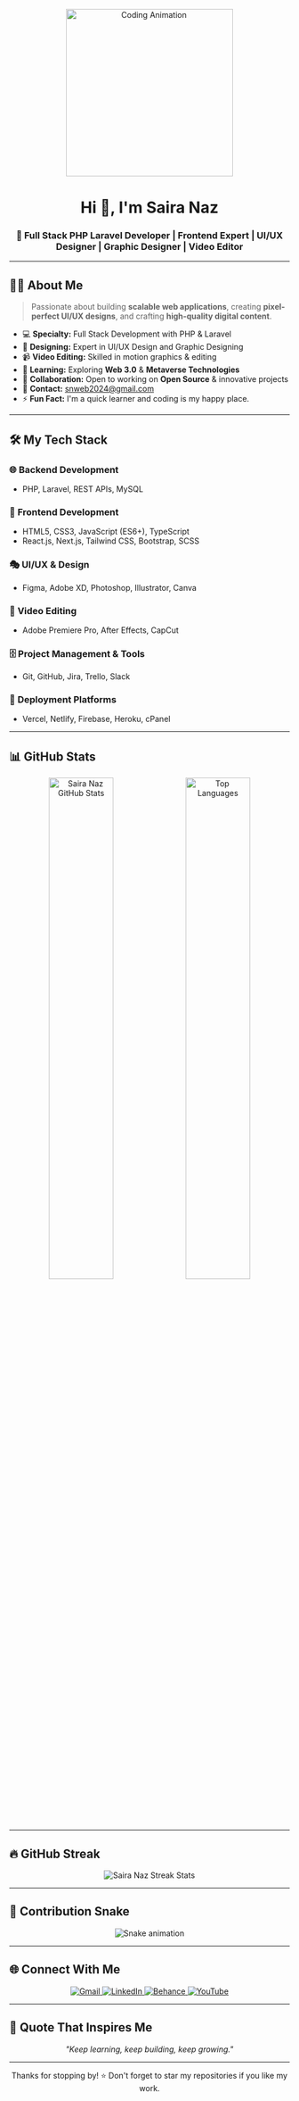 <!-- Banner -->
<p align="center">
  <img src="https://media.giphy.com/media/v1.Y2lkPTc5MGI3NjExYm0wdzVjcXd2Y3dlOXU0Y3d0dnFhYnE0ZnlpaGlrbmd2eGp5N25wMSZlcD12MV9naWZzX3NlYXJjaCZjdD1n/ln7z2eWkii5tW/giphy.gif" width="300" alt="Coding Animation">
</p>

<h1 align="center">Hi 👋, I'm Saira Naz</h1>
<h3 align="center">🚀 Full Stack PHP Laravel Developer | Frontend Expert | UI/UX Designer | Graphic Designer | Video Editor</h3>

---

## 🧑‍💻 About Me
> Passionate about building **scalable web applications**, creating **pixel-perfect UI/UX designs**, and crafting **high-quality digital content**.


- 💻 **Specialty:** Full Stack Development with PHP & Laravel  
- 🎨 **Designing:** Expert in UI/UX Design and Graphic Designing  
- 📹 **Video Editing:** Skilled in motion graphics & editing  
- 🌱 **Learning:** Exploring **Web 3.0** & **Metaverse Technologies**  
- 🤝 **Collaboration:** Open to working on **Open Source** & innovative projects  
- 📧 **Contact:** [snweb2024@gmail.com](mailto:snweb2024@gmail.com)  
- ⚡ **Fun Fact:** I'm a quick learner and coding is my happy place.  

---

## 🛠️ My Tech Stack

### 🌐 **Backend Development**
- PHP, Laravel, REST APIs, MySQL

### 🎨 **Frontend Development**
- HTML5, CSS3, JavaScript (ES6+), TypeScript  
- React.js, Next.js, Tailwind CSS, Bootstrap, SCSS

### 🎭 **UI/UX & Design**
- Figma, Adobe XD, Photoshop, Illustrator, Canva

### 🎥 **Video Editing**
- Adobe Premiere Pro, After Effects, CapCut

### 🗄️ **Project Management & Tools**
- Git, GitHub, Jira, Trello, Slack

### 🚀 **Deployment Platforms**
- Vercel, Netlify, Firebase, Heroku, cPanel

---

## 📊 GitHub Stats
<p align="center">
  <img src="https://github-readme-stats.vercel.app/api?username=sngraphics12&show_icons=true&theme=radical" alt="Saira Naz GitHub Stats" width="48%" />
  <img src="https://github-readme-stats.vercel.app/api/top-langs/?username=sngraphics12&layout=compact&theme=radical" alt="Top Languages" width="48%" />
</p>

---

## 🔥 GitHub Streak
<p align="center">
  <img src="https://streak-stats.demolab.com/?user=sngraphics12&theme=radical" alt="Saira Naz Streak Stats" />
</p>

---

## 🐍 Contribution Snake
<p align="center">
  <img src="https://raw.githubusercontent.com/sngraphics12/sngraphics12/output/github-contribution-grid-snake.svg" alt="Snake animation" />
</p>

---

## 🌐 Connect With Me
<p align="center">
  <a href="mailto:snweb2024@gmail.com">
    <img src="https://img.shields.io/badge/Email-D14836?style=for-the-badge&logo=gmail&logoColor=white" alt="Gmail"/>
  </a>
  <a href="https://www.linkedin.com/in/saira-n-53b072223/" target="_blank">
    <img src="https://img.shields.io/badge/LinkedIn-0077B5?style=for-the-badge&logo=linkedin&logoColor=white" alt="LinkedIn"/>
  </a>
  <a href="https://www.behance.net/sairagraphics" target="_blank">
    <img src="https://img.shields.io/badge/Behance-1769FF?style=for-the-badge&logo=behance&logoColor=white" alt="Behance"/>
  </a>
 
  <a href="https://www.youtube.com/@snqlearningacademy6461" target="_blank">
    <img src="https://img.shields.io/badge/YouTube-FF0000?style=for-the-badge&logo=youtube&logoColor=white" alt="YouTube"/>
  </a>
</p>


---

## 💬 Quote That Inspires Me
<p align="center">
  <i>"Keep learning, keep building, keep growing."</i> 
</p>

---

<p align="center">Thanks for stopping by! ⭐ Don't forget to star my repositories if you like my work.</p>
